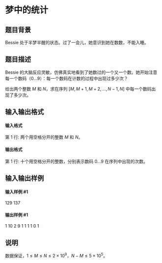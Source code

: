 
# 梦中的统计
## 题目背景
Bessie 处于半梦半醒的状态。过了一会儿，她意识到她在数数，不能入睡。
## 题目描述
Bessie 的大脑反应灵敏，仿佛真实地看到了她数过的一个又一个数。她开始注意每一个数码（$0 \ldots 9$）：每一个数码在计数的过程中出现过多少次？

给出两个整数 $M$ 和 $N$，求在序列 $[M, M + 1, M + 2, \ldots, N - 1, N]$ 中每一个数码出现了多少次。
## 输入输出格式
#### 输入格式

第 $1$ 行: 两个用空格分开的整数 $M$ 和 $N$。
#### 输出格式

第 $1$ 行: 十个用空格分开的整数，分别表示数码 $0 \ldots 9$ 在序列中出现的次数。
## 输入输出样例
#### 输入样例 #1
129 137
#### 输出样例 #1
1 10 2 9 1 1 1 1 0 1
## 说明
数据保证，$1 \leq M \leq N \leq 2 \times 10^9$，$N-M \leq 5 \times 10^5$。
